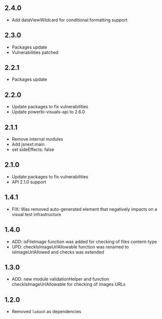 ## 2.4.0
* Add dataViewWildcard for conditional formatting support

## 2.3.0
* Packages update
* Vulnerabilities patched

## 2.2.1
* Packages update

## 2.2.0
* Update packages to fix vulnerabilities 
* Update powerbi-visuals-api to 2.6.0

## 2.1.1
* Remove internal modules
* Add jsnext:main
* set sideEffects: false

## 2.1.0
* Update packages to fix vulnerabilities
* API 2.1.0 support

## 1.4.1
* FIX: Was removed auto-generated element that negatively impacts on a visual test infrastructure

## 1.4.0
* ADD: isFileImage function was added for checking of files content-type
* UPD: checkIsImageUrlAllowable function was renamed to isImageUrlAllowed and checks was extended

## 1.3.0
* ADD: new module validationHelper and function checkIsImageUrlAllowable for checking of images URLs

## 1.2.0
* Removed `lodash` as dependencies